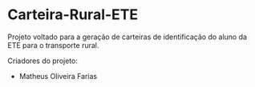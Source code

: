 # Carteira-Rural-ETE
Projeto voltado para a geração de carteiras de identificação do aluno da ETE para o transporte rural.

Criadores do projeto:
- Matheus Oliveira Farias
